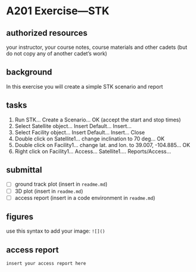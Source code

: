 # A201 Exercise—STK

## authorized resources

 your instructor, your course notes, course materials and other cadets (but do not copy any of another cadet’s work)

## background

In this exercise you will create a simple STK scenario and report

## tasks

1) Run STK… Create a Scenario… OK (accept the start and stop times)
2) Select Satellite object… Insert Default… Insert… 
3) Select Facility object… Insert Default… Insert… Close
4) Double click on Satellite1… change inclination to 70 deg… OK
5) Double click on Facility1… change lat. and lon. to 39.007, -104.885… OK
6) Right click on Facility1… Access… Satellite1….  Reports/Access…

## submittal

- [ ] ground track plot (insert in `readme.md`)
- [ ] 3D plot (insert in `readme.md`)
- [ ] access report (insert in a code environment in `readme.md`)

## figures

use this syntax to add your image: `![]()`

## access report

```
insert your access report here
```
